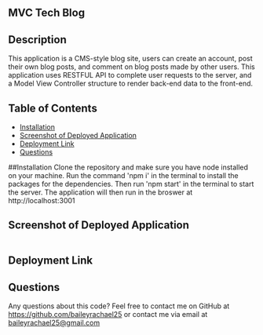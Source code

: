 ## MVC Tech Blog

## Description
This application is a CMS-style blog site, users can create an account, post their own blog posts, and comment on blog posts made by other users.
This application uses RESTFUL API to complete user requests to the server, and a Model View Controller structure to render back-end data to the front-end.

## Table of Contents
- [Installation](#install)
- [Screenshot of Deployed Application](#deployed)
- [Deployment Link](#deployment)
- [Questions](#questions)

##Installation
Clone the repository and make sure you have node installed on your machine.
Run the command 'npm i' in the terminal to install the packages for the dependencies.
Then run 'npm start' in the terminal to start the server.
The application will then run in the broswer at http://localhost:3001

## Screenshot of Deployed Application
<img src="">

## Deployment Link

## Questions
Any questions about this code? Feel free to contact me on GitHub at https://github.com/baileyrachael25 or contact me via email at baileyrachael25@gmail.com
